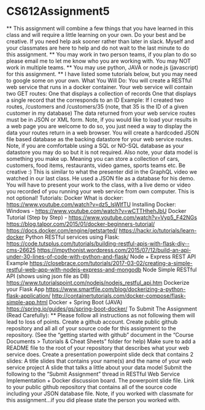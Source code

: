 # CS612Assignment5
** This assignment will combine a few things that you have learned in this class and will require a little learning on your own. Do your best and be creative.  If you need help ask sooner rather than later in slack. Myself and your classmates are here to help and do not wait to the last minute to do this assignment. ** You may work in two person teams, if you plan to do so please email me to let me know who you are working with. You may NOT work in multiple teams. ** You may use python, JAVA or node.js (javascript) for this assignment. ** I have listed some tutorials below, but you may need to google some on your own.    What You Will Do: You will create a RESTful web service that runs in a docker container. Your web service will contain two GET routes: One that displays a collection of records One that displays a single record that the corresponds to an ID Example: If I created two routes, /customers and /customers/35 (note, that 35 is the ID of a given customer in my database) The data returned from your web service routes must be in JSON or XML form. Note, if you would like to load your results in a web page you are welcome to do so, you just need a way to display the data your routes return in a web browser. You will create a hardcoded JSON file based database as the backing datastore for your web service routes. Note, if you are comfortable using a SQL or NO-SQL database as your datastore you may do so but it is not required. Also note, your data model is something you make up. Meaning you can store a collection of cars, customers, food items, restaurants, video games, sports teams etc. Be creative :) This is similar to what the presenter did in the GraphQL video we watched in our last class. He used a JSON file as a database for his demo. You will have to present your work to the class, with a live demo or video you recorded of you running your web service from own computer.  This is not optional!    Tutorials: Docker What is docker:  https://www.youtube.com/watch?v=dz5_lsWlfTU Installing Docker:  Windows - https://www.youtube.com/watch?v=wCTTHhehJbU Docker Tutorial (Step by Step) - https://www.youtube.com/watch?v=Vyp5_F42NGs https://blog.talpor.com/2015/01/docker-beginners-tutorial/ https://docs.docker.com/engine/getstarted/ https://hackr.io/tutorials/learn-docker Python RESTful services using Flask: https://code.tutsplus.com/tutorials/building-restful-apis-with-flask-diy--cms-26625 https://impythonist.wordpress.com/2015/07/12/build-an-api-under-30-lines-of-code-with-python-and-flask/ Node + Express REST API Example https://closebrace.com/tutorials/2017-03-02/creating-a-simple-restful-web-app-with-nodejs-express-and-mongodb Node Simple RESTful API (shows using json file as DB) https://www.tutorialspoint.com/nodejs/nodejs_restful_api.htm Dockerize your Flask App https://www.smartfile.com/blog/dockerizing-a-python-flask-application/ http://containertutorials.com/docker-compose/flask-simple-app.html Docker + Spring Boot (JAVA) https://spring.io/guides/gs/spring-boot-docker/    To Submit The Assignment (Read Carefully): ** Please follow all instructions as not following them will lead to loss of points. Create a github account. Create public github repository and all all of your source code for this assignment to the repository. (See the “getting started with github” document in the “Course Documents  > Tutorials &amp; Cheat Sheets” folder for help) Make sure to add a README file to the root of your repository that describes what your web service does. Create a presentation powerpoint slide deck that contains 2 slides: A title slides that contains your name(s) and the name of your web service project A slide that talks a little about your data model Submit the following to the “Submit Assignment” thread in RESTful Web Service Implementation + Docker discussion board. The powerpoint slide file. Link to your public github repository that contains all of the source code including your JSON database file. Note, if you worked with classmate for this assignment...if you did please state the person you worked with.
